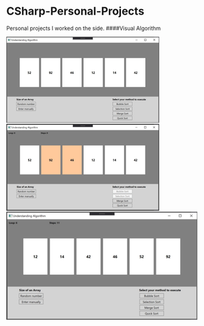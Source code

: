 # CSharp-Personal-Projects
Personal projects I worked on the side.
####Visual Algorithm
<div><img src="Visual%20Algorithm/visual_Algorithm.JPG" width="400"><img src="Visual%20Algorithm/visual_Algorithm2.JPG" width="400"></div>
<div></div>
<div><img src="Visual%20Algorithm/visual_Algorithm3.JPG" width="500"></div>
